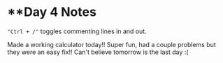 # ****Day 4 Notes**

`"Ctrl + /"` toggles commenting lines in and out.

Made a working calculator today!! Super fun, had a couple problems but they were an easy fix!! Can't believe tomorrow is the last day :( 